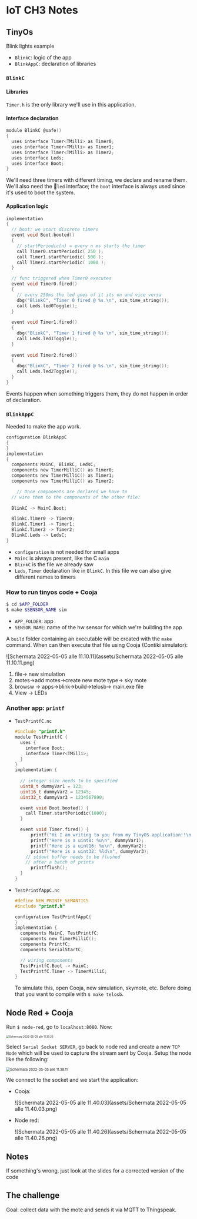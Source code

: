 # IoT CH3 Notes

## TinyOs

Blink lights example

* `BlinkC`: logic of the app
* `BlinkAppC`: declaration of libraries

### `BlinkC`

#### Libraries

`Timer.h` is the only library we'll use in this application.

#### Interface declaration

```c
module BlinkC @safe()
{
  uses interface Timer<TMilli> as Timer0;
  uses interface Timer<TMilli> as Timer1;
  uses interface Timer<TMilli> as Timer2;
  uses interface Leds;
  uses interface Boot;
}
```

We'll need three timers with different timing, we declare and rename them. We'll also need the `led` interface; the `boot` interface is always used since it's used to boot the system.

#### Application logic

```c
implementation
{
  // boot: we start discrete timers
  event void Boot.booted()
  {
    // startPeriodic(n) = every n ms starts the timer
    call Timer0.startPeriodic( 250 );
    call Timer1.startPeriodic( 500 );
    call Timer2.startPeriodic( 1000 );
  }

  // func triggered when Timer0 executes
  event void Timer0.fired()
  {
    // every 250ms the led goes of it its on and vice versa
    dbg("BlinkC", "Timer 0 fired @ %s.\n", sim_time_string());
    call Leds.led0Toggle();
  }
  
  event void Timer1.fired()
  {
    dbg("BlinkC", "Timer 1 fired @ %s \n", sim_time_string());
    call Leds.led1Toggle();
  }
  
  event void Timer2.fired()
  {
    dbg("BlinkC", "Timer 2 fired @ %s.\n", sim_time_string());
    call Leds.led2Toggle();
  }
}
```

Events happen when something triggers them, they do not happen in order of declaration.

### `BlinkAppC`

Needed to make the app work. 

```c
configuration BlinkAppC
{
}
implementation
{
  components MainC, BlinkC, LedsC;
  components new TimerMilliC() as Timer0;
  components new TimerMilliC() as Timer1;
  components new TimerMilliC() as Timer2;

	// Once components are declared we have to
  // wire them to the components of the other file:
  
  BlinkC -> MainC.Boot;

  BlinkC.Timer0 -> Timer0;
  BlinkC.Timer1 -> Timer1;
  BlinkC.Timer2 -> Timer2;
  BlinkC.Leds -> LedsC;
}
```

* `configuration` is not needed for small apps
* `MainC` is always present, like the C `main`
* `BlinkC` is the file we already saw
* `Leds`, `Timer` declaration like in `BlinkC`. In this file we can also give different names to timers

### How to run tinyos code + Cooja

```bash
$ cd $APP_FOLDER
$ make $SENSOR_NAME sim
```

* `APP_FOLDER`: app 
* `SENSOR_NAME`: name of the hw sensor for which we're building the app

A `build` folder containing an executable will be created with the `make` command. When can then execute that file using Cooja (Contiki simulator):

![Schermata 2022-05-05 alle 11.10.11](assets/Schermata 2022-05-05 alle 11.10.11.png)

1. file-> new simulation
2. motes->add motes->create new mote type-> sky mote
3. browsw -> apps->blink->build->telosb-> main.exe file
4. View -> LEDs

### Another app: `printf`

* `TestPrintfC.nc`

  ```c
  #include "printf.h"
  module TestPrintfC {
    uses {
      interface Boot;
      interface Timer<TMilli>;
    }
  }
  implementation {
  	
    // integer size needs to be specified
    uint8_t dummyVar1 = 123;
    uint16_t dummyVar2 = 12345;
    uint32_t dummyVar3 = 1234567890;
  
    event void Boot.booted() {
      call Timer.startPeriodic(1000);	
    }
  
    event void Timer.fired() {
    	printf("Hi I am writing to you from my TinyOS application!!\n");
    	printf("Here is a uint8: %u\n", dummyVar1);
    	printf("Here is a uint16: %u\n", dummyVar2);
    	printf("Here is a uint32: %ld\n", dummyVar3);
      // stdout buffer needs to be flushed
      // after a batch of prints
    	printfflush();
    }
  }
  ```

* `TestPrintfAppC.nc`

  ```c
  #define NEW_PRINTF_SEMANTICS
  #include "printf.h"
  
  configuration TestPrintfAppC{
  }
  implementation {
    components MainC, TestPrintfC;
    components new TimerMilliC();
    components PrintfC;
    components SerialStartC;
  
    // wiring components
    TestPrintfC.Boot -> MainC;
    TestPrintfC.Timer -> TimerMilliC;
  }
  ```

  To simulate this, open Cooja, new simulation, skymote, etc. Before doing that you want to compile with `$ make telosb`.

## Node Red + Cooja

Run `$ node-red`, go to `localhost:8080`. Now:

<img src="assets/Schermata 2022-05-05 alle 11.35.25.png" alt="Schermata 2022-05-05 alle 11.35.25" style="zoom:50%;" />

Select `Serial Socket SERVER`, go back to node red and create a new `TCP Node` which will be used to capture the stream sent by Cooja. Setup the node like the following:

<img src="assets/Schermata 2022-05-05 alle 11.38.11.png" alt="Schermata 2022-05-05 alle 11.38.11" style="zoom:67%;" />

We connect to the socket and we start the application:

* Cooja:

  ![Schermata 2022-05-05 alle 11.40.03](assets/Schermata 2022-05-05 alle 11.40.03.png)

* Node red:

  ![Schermata 2022-05-05 alle 11.40.26](assets/Schermata 2022-05-05 alle 11.40.26.png)

## Notes

If something's wrong, just look at the slides for a corrected version of the code

## The challenge

Goal: collect data with the mote and sends it via MQTT to Thingspeak.